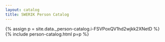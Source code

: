```yaml
---
layout: catalog
title: SWERIK Person Catalog
---
```

{% assign p = site.data._person-catalog.i-FSVPoxQV1hd2wjkk2XNetD %}
{% include person-catalog.html p=p %}

